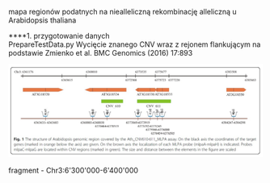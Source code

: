 mapa regionów podatnych na niealleliczną rekombinację alleliczną u Arabidopsis thaliana

****1. przygotowanie danych  
PrepareTestData.py
Wycięcie znanego CNV wraz z rejonem flankującym na podstawie Zmienko et al. BMC Genomics (2016) 17:893

![](./notatki/region.jpg)

fragment - Chr3:6'300'000-6'400'000

